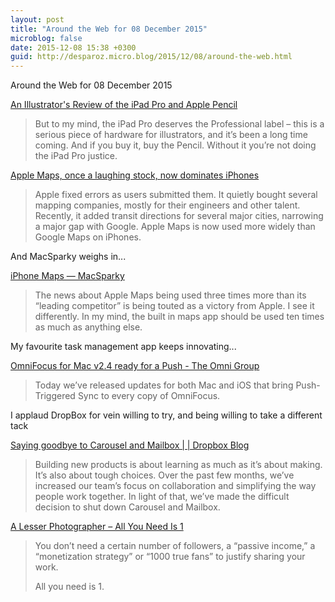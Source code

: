 ```yaml
---
layout: post
title: "Around the Web for 08 December 2015"
microblog: false
date: 2015-12-08 15:38 +0300
guid: http://desparoz.micro.blog/2015/12/08/around-the-web.html
---
```

Around the Web for 08 December 2015

<a href="http://www.fantasticmaps.com/2015/12/an-illustrators-review-of-the-ipad-pro-and-apple-pencil/">An Illustrator's Review of the iPad Pro and Apple Pencil</a>

<blockquote>
  But to my mind, the iPad Pro deserves the Professional label – this is a serious piece of hardware for illustrators, and it’s been a long time coming. And if you buy it, buy the Pencil. Without it you’re not doing the iPad Pro justice.
</blockquote>

<a href="http://www.smh.com.au/technology/technology-news/apple-maps-once-a-laughingstock-now-dominates-iphones-20151207-glhwa2">Apple Maps, once a laughing stock, now dominates iPhones</a>

<blockquote>
  Apple fixed errors as users submitted them. It quietly bought several mapping companies, mostly for their engineers and other talent. Recently, it added transit directions for several major cities, narrowing a major gap with Google. Apple Maps is now used more widely than Google Maps on iPhones.
</blockquote>

And MacSparky weighs in...

<a href="http://macsparky.com/blog/2015/12/iphone-maps">iPhone Maps — MacSparky</a>

<blockquote>
  The news about Apple Maps being used three times more than its “leading competitor” is being touted as a victory from Apple. I see it differently. In my mind, the built in maps app should be used ten times as much as anything else.
</blockquote>

My favourite task management app keeps innovating...

<a href="https://www.omnigroup.com/blog/omnifocus-for-mac-ready-for-push">OmniFocus for Mac v2.4 ready for a Push - The Omni Group</a>

<blockquote>
  Today we’ve released updates for both Mac and iOS that bring Push-Triggered Sync to every copy of OmniFocus.
</blockquote>

I applaud DropBox for vein willing to try, and being willing to take a different tack

<a href="https://blogs.dropbox.com/dropbox/2015/12/saying-goodbye-to-carousel-and-mailbox/">Saying goodbye to Carousel and Mailbox | | Dropbox Blog</a>

<blockquote>
  Building new products is about learning as much as it’s about making. It’s also about tough choices. Over the past few months, we’ve increased our team’s focus on collaboration and simplifying the way people work together. In light of that, we’ve made the difficult decision to shut down Carousel and Mailbox.
</blockquote>

<a href="http://alesserphotographer.com/post/134729193079/all-you-need-is-1">A Lesser Photographer – All You Need Is 1</a>

<blockquote>
  You don’t need a certain number of followers, a “passive income,” a “monetization strategy” or “1000 true fans” to justify sharing your work.
  
  All you need is 1.
</blockquote>
